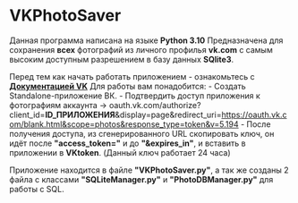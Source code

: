 # VKPhotoSaver

Данная программа написана на языке **Python 3.10**
Предназначена для сохранения **всех** фотографий из личного профилья **vk.com** с самым высоким доступным разрешением в базу данных **SQlite3**.

Перед тем как начать работать приложением - ознакомьтесь с [**Документацией VK**](https://dev.vk.com/api/getting-started)
Для работы вам понадобится:
    - Создать Standalone-приложение ВК.
    - Подтвердить доступ приложения к фотографиям аккаунта -> oauth.vk.com/authorize?client_id=**ID_ПРИЛОЖЕНИЯ**&display=page&redirect_uri=https://oauth.vk.com/blank.html&scope=photos&response_type=token&v=5.194
    - После получения доступа, из сгенерированного URL скопировать ключ, он идёт после **"access_token="** и до **"&expires_in"**, и вставить в приложении в **VKtoken**. (Данный ключ работает 24 часа)

Приложение находится в файле **"VKPhotoSaver.py"**, а так же созданы 2 файла с классами **"SQLiteManager.py"** и **"PhotoDBManager.py"** для работы с SQL.
